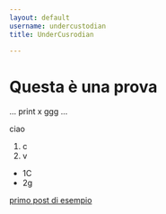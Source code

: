 ```yaml
---
layout: default
username: undercustodian
title: UnderCusrodian

---
```


# Questa è una prova #
...
print x
ggg
...

ciao

1. c
2. v

* 1C
* 2g

[primo post di esempio](/webdesign/2013/04/03/benvenuto-jekyll.htmL)

